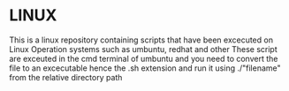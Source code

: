 # LINUX
This is a linux repository containing scripts that have been excecuted on Linux Operation systems such as umbuntu, redhat and other
These script are exceuted in the cmd terminal of umbuntu and you need to convert the file to an excecutable hence the .sh extension and run it using ./"filename" from the relative directory path
